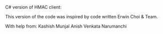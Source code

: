 C# version of HMAC client:

This version of the code was inspired by code written Erwin Choi & Team.

With help from:
Kashish Munjal 
Anish Venkata Narumanchi

